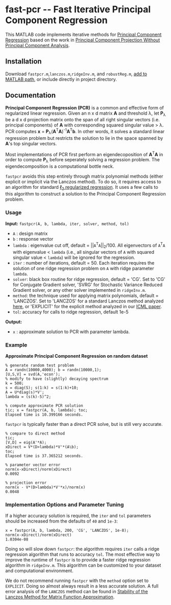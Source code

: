 # fast-pcr -- Fast Iterative Principal Component Regression

This MATLAB code implements iterative methods for [Principal Component Regression](https://en.wikipedia.org/wiki/Principal_component_regression) based on the work in [Principal Component Projection Without Principal Component Analysis](http://proceedings.mlr.press/v48/frostig16.html).

## Installation

Download `fastpcr.m`,`lanczos.m`,`ridgeInv.m`, and `robustReg.m`, [add to MATLAB path](https://www.mathworks.com/help/matlab/ref/addpath.html), or include directly in project directory.

## Documentation

**Principal Component Regression (PCR)** is a common and effective form of regularized linear regression. Given an n x d matrix **A** and threshold &lambda;, let **P**<sub>&lambda;</sub> be a d x d projection matrix onto the span of all right singular vectors (i.e. principal components) of **A** with corresponding squared singular value > &lambda;.  PCR computes **x** = **P**<sub>&lambda;</sub>(**A**<sup>T</sup>**A**)<sup>-1</sup>**A**<sup>T</sup>**b**. In other words, it solves a standard linear regression problem but restricts the solution to lie in the space spanned by **A**'s top singular vectors.

Most implementations of PCR first perform an eigendecoposition of **A**<sup>T</sup>**A** in order to compute **P**<sub>&lambda;</sub> before seperately solving a regression problem. The eigendecomposition is a computational bottle neck. 
  
`fastpcr` avoids this step entirely through matrix polynomial methods (either explicit or implicit via the Lanczos method). To do so, it requires access to an algorithm for standard [&#8467;<sub>2</sub> regularized regression](https://en.wikipedia.org/wiki/Tikhonov_regularization). It uses a few calls to this algorithm to construct a solution to the Principal Component Regression problem.

### Usage

**Input:**
`fastpcr(A, b, lambda, iter, solver, method, tol)`

- `A` : design matrix
-  `b` : response vector
- `lambda` : eigenvalue cut off, default = ||`A`<sup>T</sup>`A`||<sub>2</sub>/100. All eigenvectors of `A`<sup>T</sup>`A` with eigenvalue < `lambda` (i.e., all singular vectors of `A` with squared singular value < `lambda`) will be ignored for the regression.
- `iter` : number of iterations, default = 50. Each iteration requires the solution of one ridge regression problem on `A` with ridge parameter `lambda`.
- `solver`: black box routine for ridge regression, default = 'CG'. Set to 'CG' for Conjugate Gradient solver, 'SVRG' for Stochastic Variance Reduced Gradient solver, or any other solver implemented in `ridgeInv.m`.
- `method`: the technique used for applying matrix polynomials, default = 'LANCZOS'. Set to 'LANCZOS' for a standard Lanczos method analyzed [here](https://arxiv.org/abs/1708.07788), or 'EXPLICIT' for the explicit method analyzed in our [ICML paper](http://proceedings.mlr.press/v48/frostig16.html).
- `tol`: accuracy for calls to ridge regression, default 1e-5

**Output:**

- `x` : approximate solution to PCR with parameter lambda.

### Example

**Approximate Principal Component Regression on random dataset**

```
% generate random test problem
A = randn(10000,4000); b = randn(10000,1);
[U,S,V] = svd(A,'econ');
% modify to have (slightly) decaying spectrum
k = 500;
s = diag(S); s(1:k) = s(1:k)+10;
A = U*diag(s)*V';
lambda = (s(k)-5)^2;

% compute approximate PCR solution
tic; x = fastpcr(A, b, lambda); toc;
Elapsed time is 10.399166 seconds.
```

`fastpcr` is typically faster than a direct PCR solve, but is still very accurate.

```
% compare to direct method
tic;
[V,D] = eig(A'*A); 
xDirect = V*(D>lambda)*V'*(A\b);
toc;
Elapsed time is 37.365212 seconds.

% parameter vector error
norm(x-xDirect)/norm(xDirect)
0.0092

% projection error
norm(x - V*(D>lambda)*V'*x)/norm(x)
0.0048
````

### Implementation Options and Parameter Tuning

If a higher accuracy solution is required, the `iter` and `tol` parameters should be increased from the defaults of `40` and `1e-3`:
```
x = fastpcr(A, b, lambda, 200, 'CG', 'LANCZOS', 1e-8);
norm(x-xDirect)/norm(xDirect)
1.0304e-08
```

Doing so will slow down `fastpcr`: the algorithm requires `iter` calls a ridge regression algorithm that runs to accuracy `tol`. The most effective way to improve the runtime of `fastpcr` is to provide a faster ridge regression algorithm in `ridgeInv.m`. This algorithm can be customized to your dataset and computational environment. 

We do not recommend running `fastpcr` with the `method` option set to `EXPLICIT`. Doing so almost always result in a less accurate solution. A full error analysis of the `LANCZOS` method can be found in [Stability of the Lanczos Method for Matrix Function Approximation](https://arxiv.org/abs/1708.07788).


